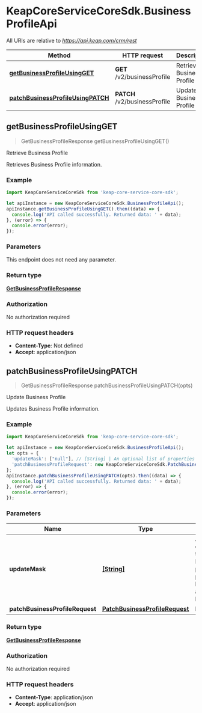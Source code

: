 # KeapCoreServiceCoreSdk.BusinessProfileApi

All URIs are relative to *https://api.keap.com/crm/rest*

Method | HTTP request | Description
------------- | ------------- | -------------
[**getBusinessProfileUsingGET**](BusinessProfileApi.md#getBusinessProfileUsingGET) | **GET** /v2/businessProfile | Retrieve Business Profile
[**patchBusinessProfileUsingPATCH**](BusinessProfileApi.md#patchBusinessProfileUsingPATCH) | **PATCH** /v2/businessProfile | Update Business Profile



## getBusinessProfileUsingGET

> GetBusinessProfileResponse getBusinessProfileUsingGET()

Retrieve Business Profile

Retrieves Business Profile information.

### Example

```javascript
import KeapCoreServiceCoreSdk from 'keap-core-service-core-sdk';

let apiInstance = new KeapCoreServiceCoreSdk.BusinessProfileApi();
apiInstance.getBusinessProfileUsingGET().then((data) => {
  console.log('API called successfully. Returned data: ' + data);
}, (error) => {
  console.error(error);
});

```

### Parameters

This endpoint does not need any parameter.

### Return type

[**GetBusinessProfileResponse**](GetBusinessProfileResponse.md)

### Authorization

No authorization required

### HTTP request headers

- **Content-Type**: Not defined
- **Accept**: application/json


## patchBusinessProfileUsingPATCH

> GetBusinessProfileResponse patchBusinessProfileUsingPATCH(opts)

Update Business Profile

Updates Business Profile information.

### Example

```javascript
import KeapCoreServiceCoreSdk from 'keap-core-service-core-sdk';

let apiInstance = new KeapCoreServiceCoreSdk.BusinessProfileApi();
let opts = {
  'updateMask': ["null"], // [String] | An optional list of properties to be updated. If set, only the provided properties will be updated and others will be skipped.
  'patchBusinessProfileRequest': new KeapCoreServiceCoreSdk.PatchBusinessProfileRequest() // PatchBusinessProfileRequest | businessProfile
};
apiInstance.patchBusinessProfileUsingPATCH(opts).then((data) => {
  console.log('API called successfully. Returned data: ' + data);
}, (error) => {
  console.error(error);
});

```

### Parameters


Name | Type | Description  | Notes
------------- | ------------- | ------------- | -------------
 **updateMask** | [**[String]**](String.md)| An optional list of properties to be updated. If set, only the provided properties will be updated and others will be skipped. | [optional] 
 **patchBusinessProfileRequest** | [**PatchBusinessProfileRequest**](PatchBusinessProfileRequest.md)| businessProfile | [optional] 

### Return type

[**GetBusinessProfileResponse**](GetBusinessProfileResponse.md)

### Authorization

No authorization required

### HTTP request headers

- **Content-Type**: application/json
- **Accept**: application/json

